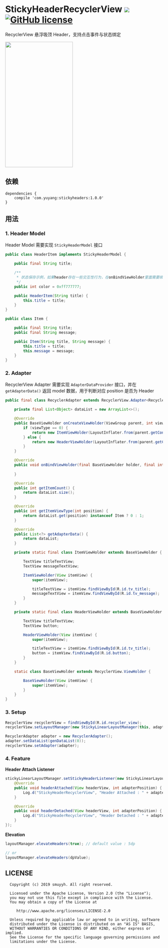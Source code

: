 # StickyHeaderRecyclerView  ![](https://img.shields.io/github/v/release/smuyyh/StickyHeaderRecyclerView.svg) [![GitHub license](https://img.shields.io/github/license/smuyyh/StickyHeaderRecyclerView)](https://github.com/smuyyh/StickyHeaderRecyclerView/blob/master/LICENSE)

RecyclerView 悬浮吸顶 Header，支持点击事件与状态绑定

<img src="https://github.com/smuyyh/StickyHeaderRecyclerView/blob/master/art/screenshot.gif" width="216" height="400" ></img>

## 依赖

```
dependencies {
    compile 'com.yuyang:stickyheaders:1.0.0'
}
```

## 用法

### 1. Header Model

Header Model 需要实现 ```StickyHeaderModel``` 接口

```java
public class HeaderItem implements StickyHeaderModel {

    public final String title;

    /**
     * 状态保存示例，如果header存在一些交互性行为，在onBindViewHolder里面需要绑定悬浮header的状态
     */
    public int color = 0xff777777;

    public HeaderItem(String title) {
        this.title = title;
    }
}

public class Item {

    public final String title;
    public final String message;

    public Item(String title, String message) {
        this.title = title;
        this.message = message;
    }
}
```

### 2. Adapter

RecyclerView Adapter 需要实现 ```AdapterDataProvider``` 接口，并在 ```getAdapterData()``` 返回 model 数据，用于判断对应 position 是否为 Header

```java
public final class RecyclerAdapter extends RecyclerView.Adapter<RecyclerAdapter.BaseViewHolder> implements AdapterDataProvider {

    private final List<Object> dataList = new ArrayList<>();

    @Override
    public BaseViewHolder onCreateViewHolder(ViewGroup parent, int viewType) {
        if (viewType == 0) {
            return new ItemViewHolder(LayoutInflater.from(parent.getContext()).inflate(R.layout.item_view, parent, false));
        } else {
            return new HeaderViewHolder(LayoutInflater.from(parent.getContext()).inflate(R.layout.header_view, parent, false));
        }
    }

    @Override
    public void onBindViewHolder(final BaseViewHolder holder, final int position) {
        
    }

    @Override
    public int getItemCount() {
        return dataList.size();
    }

    @Override
    public int getItemViewType(int position) {
        return dataList.get(position) instanceof Item ? 0 : 1;
    }

    @Override
    public List<?> getAdapterData() {
        return dataList;
    }

    private static final class ItemViewHolder extends BaseViewHolder {

        TextView titleTextView;
        TextView messageTextView;

        ItemViewHolder(View itemView) {
            super(itemView);

            titleTextView = itemView.findViewById(R.id.tv_title);
            messageTextView = itemView.findViewById(R.id.tv_message);
        }
    }

    private static final class HeaderViewHolder extends BaseViewHolder {

        TextView titleTextView;
        TextView button;

        HeaderViewHolder(View itemView) {
            super(itemView);

            titleTextView = itemView.findViewById(R.id.tv_title);
            button = itemView.findViewById(R.id.button);
        }
    }

    static class BaseViewHolder extends RecyclerView.ViewHolder {

        BaseViewHolder(View itemView) {
            super(itemView);
        }
    }
}
```

### 3. Setup

```java
RecyclerView recyclerView = findViewById(R.id.recycler_view);
recyclerView.setLayoutManager(new StickyLinearLayoutManager(this, adapter)); // StickyLinearLayoutManager 替代 LinearLayoutManager

RecyclerAdapter adapter = new RecyclerAdapter();
adapter.setDataList(genDataList(0));
recyclerView.setAdapter(adapter);
```

### 4. Feature

**Header Attach Listener**

```java
stickyLinearLayoutManager.setStickyHeaderListener(new StickyLinearLayoutManager.StickyHeaderListener() {
    @Override
    public void headerAttached(View headerView, int adapterPosition) {
        Log.d("StickyHeaderRecyclerView", "Header Attached : " + adapterPosition);
    }

    @Override
    public void headerDetached(View headerView, int adapterPosition) {
        Log.d("StickyHeaderRecyclerView", "Header Detached : " + adapterPosition);
    }
});
```

**Elevation**

```java
layoutManager.elevateHeaders(true); // default value : 5dp

// or
layoutManager.elevateHeaders(dpValue);
```

## LICENSE

```
  Copyright (c) 2019 smuyyh. All right reserved.

  Licensed under the Apache License, Version 2.0 (the "License");
  you may not use this file except in compliance with the License.
  You may obtain a copy of the License at

     http://www.apache.org/licenses/LICENSE-2.0

  Unless required by applicable law or agreed to in writing, software
  distributed under the License is distributed on an "AS IS" BASIS,
  WITHOUT WARRANTIES OR CONDITIONS OF ANY KIND, either express or implied.
  See the License for the specific language governing permissions and
  limitations under the License.
```
